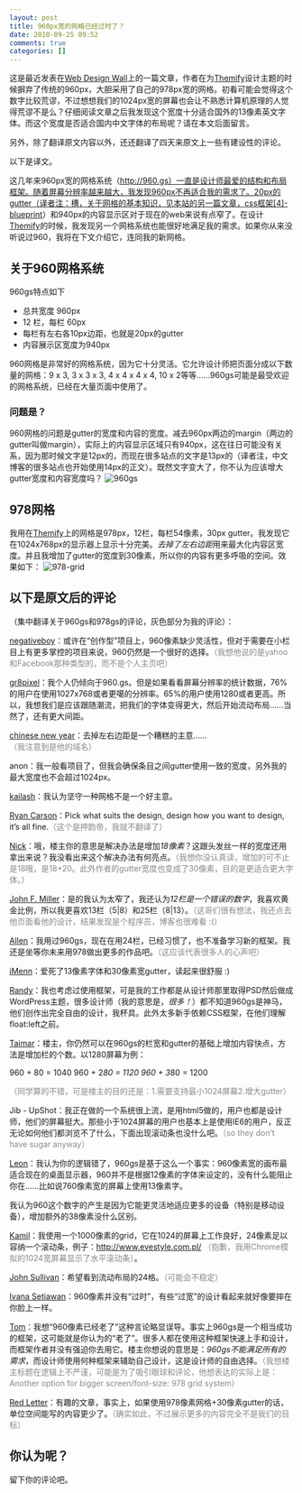 ```yaml
---
layout: post
title: 960px宽的网格已经过时了？
date: 2010-09-25 09:52
comments: true
categories: []
---
```

这是最近发表在<a href="http://www.webdesignerwall.com/">Web Design Wall</a>上的一篇文章，作者在为<a href="http://themify.me/">Themify</a>设计主题的时候摒弃了传统的960px，大胆采用了自己的978px宽的网格。初看可能会觉得这个数字比较荒谬，不过想想我们的1024px宽的屏幕也会让不熟悉计算机原理的人觉得荒谬不是么？仔细阅读文章之后我发现这个宽度十分适合国外的13像素英文字体。而这个宽度是否适合国内中文字体的布局呢？请在本文后面留言。

另外，除了翻译原文内容以外，还还翻译了四天来原文上一些有建设性的评论。

以下是译文。

<!--more-->

这几年来960px宽的网格系统（http://960.gs）一直是设计师最爱的结构和布局框架。随着屏幕分辨率越来越大，我发现960px不再适合我的需求了。20px的gutter（译者注：槽，关于网格的基本知识，见本站的另一篇文章，<a title="Permanent Link to css框架[4]-blueprint" rel="bookmark" href="http://yuguo.us/weblog/css-framework-blueprint/">css框架[4]-blueprint</a>）和940px的内容显示区对于现在的web来说有点窄了。在设计<a href="http://themify.me/">Themify</a>的时候，我发现另一个网格系统也能很好地满足我的需求。如果你从来没听说过960，我将在下文介绍它，连同我的新网格。
<h2>关于960网格系统</h2>
960gs特点如下
<ul>
	<li>总共宽度 960px</li>
	<li>12 栏，每栏 60px</li>
	<li>每栏有左右各10px边距，也就是20px的gutter</li>
	<li>内容展示区宽度为940px</li>
</ul>
960网格是非常好的网格系统，因为它十分灵活。它允许设计师把页面分成以下数量的网格：9 x 3, 3 x 3 x 3, 4 x 4 x 4 x 4, 10 x 2等等……960gs可能是最受欢迎的网格系统，已经在大量页面中使用了。
<h3>问题是？</h3>
960网格的问题是gutter的宽度和内容的宽度。减去960px两边的margin（两边的gutter叫做margin），实际上的内容显示区域只有940px，这在往日可能没有关系，因为那时候文字是12px的，而现在很多站点的文字是13px的（译者注，中文博客的很多站点也开始使用14px的正文）。既然文字变大了，你不认为应该增大gutter宽度和内容宽度吗？

<img class="aligncenter size-full wp-image-275" title="960gs" src="http://yuguo.us/files/2010/09/960gs.gif" alt="960gs"   />
<h2>978网格</h2>
我用在<a href="http://themify.me/">Themify</a>上的网格是978px，12栏，每栏54像素，30px gutter。我发现它在1024x768px的显示器上显示十分完美。<em>去掉了左右边距</em>用来最大化内容区宽度。并且我增加了gutter的宽度到30像素，所以你的内容有更多呼吸的空间。效果如下：

<img class="aligncenter size-full wp-image-276" title="978-grid" src="http://yuguo.us/files/2010/09/978-grid.gif" alt="978-grid"   />
<h2>以下是原文后的评论</h2>
（集中翻译关于960gs和978gs的评论，灰色部分为我的评论）：

<a rel="external nofollow" href="http://www.surrealtopia.com/">negativeboy</a>：或许在“创作型”项目上，960像素缺少灵活性，但对于需要在小栏目上有更多掌控的项目来说，960仍然是一个很好的选择。<span style="color: #888888;">（我想他说的是yahoo和Facebook那种类型的，而不是个人主页吧）</span>

<a rel="external nofollow" href="http://gr8pixel.com/">gr8pixel</a>：我个人仍倾向于960.gs。但是如果看看屏幕分辨率的统计数据，76%的用户在使用1027x768或者更噶的分辨率。65%的用户使用1280或者更高。所以，我想我们是应该跟随潮流，把我们的字体变得更大，然后开始流动布局……当然了，还有更大间距。

<a rel="external nofollow" href="http://www.chinesenewyear.me/">chinese new year</a>：去掉左右边距是一个糟糕的主意……<span style="color: #888888;">（我注意到是他的域名）</span>

anon：我一般看项目了，但我会确保条目之间gutter使用一致的宽度，另外我的最大宽度也不会超过1024px。

<a rel="external nofollow" href="http://www.twitter.com/kailashiyer">kailash</a>：我认为坚守一种网格不是一个好主意。

<a rel="external nofollow" href="http://www.refreshcreations.co.uk/">Ryan Carson</a>：Pick what suits the design, design how you want to design, it’s all fine.<span style="color: #888888;">（这个是押韵帝，我就不翻译了）</span>

<a rel="external nofollow" href="http://twitter.namklabs.com/">Nick</a>：哦，楼主你的意思是解决办法是增加<em>18像素</em>？这跟头发丝一样的宽度还用拿出来说？我没看出来这个解决办法有何亮点。<span style="color: #888888;">（我想你没认真读，增加的可不止是18哦，是18+20。此外作者的gutter宽度也变成了30像素，目的是更适合更大字体。）</span>

<a rel="external nofollow" href="http://blog.antarestrader.com/">John F. Miller</a>：是的我认为太窄了，我还认为<em>12栏是一个错误的数字</em>，我喜欢黄金比例，所以我更喜欢13栏（5|8）和25栏（8|13）。<span style="color: #888888;">（这哥们很有想法，我还点去他页面看他的设计，结果发现是个程序员，博客也很难看 :(）</span>

<a rel="external nofollow" href="http://www.ill-fx-designs.com/">Allen</a>：我用过960gs，现在在用24栏，已经习惯了，也不准备学习新的框架。我还是坐等你未来用978做出更多的作品吧。<span style="color: #888888;">（这应该代表很多人的心声吧）</span>

<a rel="external nofollow" href="http://www.imenn.com/">iMenn</a>：爱死了13像素字体和30像素宽gutter，读起来很舒服 :)

<a rel="external nofollow" href="http://prop-14.com/">Randy</a>：我也考虑过使用框架，可是我的工作都是从设计师那里取得PSD然后做成WordPress主题，很多设计师（我的意思是，<em>很多！</em>）都不知道960gs是神马，他们创作出完全自由的设计，我杯具。此外太多新手依赖CSS框架，在他们理解float:left之前。

<a rel="external nofollow" href="http://taimar.ee/">Taimar</a>：楼主，你仍然可以在960gs的栏宽和gutter的基础上增加内容快点，方法是增加栏的个数。以1280屏幕为例：

960 + 80 = 1040
960 + 2*80 = 1120
960 + 3*80 = 1200

<span style="color: #888888;">（同学算的不错，可是楼主的目的还是：1.需要支持最小1024屏幕2.增大gutter）</span>

Jib - UpShot：我正在做的一个系统很上流，是用html5做的，用户也都是设计师，他们的屏幕挺大。那些小于1024屏幕的用户也基本上是使用IE6的用户，反正无论如何他们都浏览不了什么，下面出现滚动条也没什么吧。<span style="color: #888888;">（so they don’t have sugar anyway）</span>

<a rel="external nofollow" href="http://leonpaternoster.com/">Leon</a>：我认为你的逻辑错了，960gs是基于这么一个事实：960像素宽的画布最适合现在的桌面显示器，960并不是根据12像素的字体来设定的，没有什么能阻止你在……比如说760像素宽的屏幕上使用13像素字。

我认为960这个数字的产生是因为它能更灵活地适应更多的设备（特别是移动设备），增加额外的38像素没什么区别。

<a rel="external nofollow" href="http://www.kamilos.net/">Kamil</a>：我使用一个1000像素的grid，它在1024的屏幕上工作良好，24像素足以容纳一个滚动条，例子：<a href="http://www.evestyle.com.pl/">http://www.evestyle.com.pl/</a> <span style="color: #888888;">（抱歉，我用Chrome模拟的1024宽屏幕显示了水平滚动条）</span>。

<a rel="external nofollow" href="http://john-m-sullivan.com/">John Sullivan</a>：希望看到流动布局的24格。<span style="color: #888888;">（可能会不稳定）</span>

<a rel="external nofollow" href="http://ivanasetiawan.com/">Ivana Setiawan</a>：960像素并没有“过时”，有些“过宽”的设计看起来就好像要摔在你脸上一样。

<a rel="external nofollow" href="http://www.webdesignerwall.com/trends/960-grid-system-is-getting-old/comment-page-5/www.d3sign-worx.com">Tom</a>：我想“960像素已经老了”这种言论略显误导。事实上960gs是一个相当成功的框架，这可能就是你认为的“老了”。很多人都在使用这种框架快速上手和设计，而框架作者并没有强迫你去用它。楼主你想说的意思是：<em>960gs不能满足所有的需求</em>，而设计师使用何种框架来辅助自己设计，这是设计师的自由选择。<span style="color: #888888;">（我想楼主标题在逻辑上不严谨，可能是为了吸引眼球和评论，他想表达的实际上是：Another option for bigger screen/font-size: 978 grid system）</span>

<a rel="external nofollow" href="http://www.redletterstrategies.com/">Red Letter</a>：有趣的文章，事实上，如果使用978像素网格+30像素gutter的话，单位空间能写的内容更少了。<span style="color: #888888;">（确实如此，不过展示更多的内容完全不是我们的目标）</span>
<h2>你认为呢？</h2>
留下你的评论吧。
